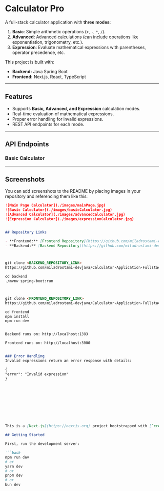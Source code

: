 # Calculator Pro

A full-stack calculator application with **three modes**:

1. **Basic**: Simple arithmetic operations (`+`, `-`, `*`, `/`).
2. **Advanced**: Advanced calculations (can include operations like exponentiation, trigonometry, etc.).
3. **Expression**: Evaluate mathematical expressions with parentheses, operator precedence, etc.

This project is built with:

- **Backend:** Java Spring Boot
- **Frontend:** Next.js, React, TypeScript

---

## Features

- Supports **Basic, Advanced, and Expression** calculation modes.
- Real-time evaluation of mathematical expressions.
- Proper error handling for invalid expressions.
- REST API endpoints for each mode.

---

## API Endpoints

### Basic Calculator


---

## Screenshots

You can add screenshots to the README by placing images in your repository and referencing them like this:

```markdown
![Main Page Calculator](./images/mainPage.jpg)
![Basic Calculator](./images/basicCalculator.jpg)
![Advanced Calculator](./images/advancedCalculator.jpg)
![Expression Calculator](./images/expressionCalculator.jpg)


## Repository Links

- **Frontend:** [Frontend Repository](https://github.com/miladrostami-devjava/Calculator-Application-Fullstack-frontend-Repository)
- **Backend:** [Backend Repository](https://github.com/miladrostami-devjava/Calculator-Application-Fullstack-Backend-Repository)



git clone <BACKEND_REPOSITORY_LINK>
https://github.com/miladrostami-devjava/Calculator-Application-Fullstack-Backend-Repository-.git

cd backend
./mvnw spring-boot:run



git clone <FRONTEND_REPOSITORY_LINK>
https://github.com/miladrostami-devjava/Calculator-Application-Fullstack-frontend-Repository-.git

cd frontend
npm install
npm run dev


Backend runs on: http://localhost:1383

Frontend runs on: http://localhost:3000


### Error Handling
Invalid expressions return an error response with details:

{
"error": "Invalid expression"
}










This is a [Next.js](https://nextjs.org) project bootstrapped with [`create-next-app`](https://nextjs.org/docs/app/api-reference/cli/create-next-app).

## Getting Started

First, run the development server:

```bash
npm run dev
# or
yarn dev
# or
pnpm dev
# or
bun dev
```

